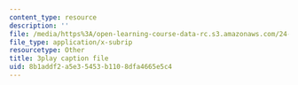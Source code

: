 ```yaml
---
content_type: resource
description: ''
file: /media/https%3A/open-learning-course-data-rc.s3.amazonaws.com/24-908-creole-language-and-caribbean-identities-spring-2017/8b1addf2a5e35453b1108dfa4665e5c4_m6PnN-aEYbc.vtt
file_type: application/x-subrip
resourcetype: Other
title: 3play caption file
uid: 8b1addf2-a5e3-5453-b110-8dfa4665e5c4
---
```

